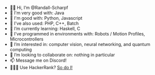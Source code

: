 - 👋🏼 Hi, I’m @Randall-Scharpf
- 🥇 I'm very good with: Java
- 🥈 I'm good with: Python, Javascript
- 🥉 I've also used: PHP, C++, Batch
- 🌱 I’m currently learning: Haskell, C
- 🤖 I've programmed in environments with: Robots / Motion Profiles, Microcontrollers
- 👀 I’m interested in: computer vision, neural networking, and quantum computing
- 🤝 I’m looking to collaborate on: nothing in particular
- 📫 Message me on Discord!
- 👨🏻‍💻 Use HackerRank? [So do I!](https://www.hackerrank.com/profile/h1017491)

<!---
Randall-Scharpf/Randall-Scharpf is a ✨ special ✨ repository because its `README.md` (this file) appears on your GitHub profile.
You can click the Preview link to take a look at your changes.
--->
